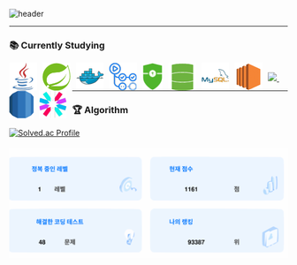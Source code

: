 <!-- ![header](https://capsule-render.vercel.app/api?type=Rounded&color=random)-->
<!-- ### Hi, I'm Shim Hun 👋 
- 🔭 I’m currently working on ...
- 🌱 I’m currently learning ...
- 👯 I’m looking to collaborate on ...
- 🤔 I’m looking for help with ...
- 💬 Ask me about ...
- 📫 How to reach me: ...
- 😄 Pronouns: ...
- ⚡ Fun fact: ...
![Top Langs](https://github-readme-stats.vercel.app/api/top-langs/?username=SHIMHUN&layout=compact&theme=tokyonight)
### 🌱 Studying in spring boot
-->
<!-- ## Features -->


![header](https://capsule-render.vercel.app/api?type=waving&color=timeGradient&height=300&section=header&text=HI!👋%20I'm%20Shim%20Hun!&fontSize=38)

  
-----

### 📚 Currently Studying

<div style="text-align: left;">
  <img align="left" src="https://raw.githubusercontent.com/ydmins/YdMinS/main/icons/java.png" alt="java" height="50px" style="margin-right: 10px;"/>
  <img align="left" src="https://raw.githubusercontent.com/ydmins/YdMinS/main/icons/spring.png" alt="spring" height="50px" style="margin-right: 10px;"/>
  <img align="left" src="https://raw.githubusercontent.com/ydmins/YdMinS/main/icons/docker.png" alt="docker" height="50px" style="margin-right: 10px;"/>
  <img align="left" src="https://raw.githubusercontent.com/ydmins/YdMinS/main/icons/github-actions.png" alt="github actions" height="50px" style="margin-right: 10px;"/>
  <img align="left" src="https://raw.githubusercontent.com/ydmins/YdMinS/main/icons/spring-security.png" alt="spring security" height="50px" style="margin-right: 10px;"/>
  <img align="left" src="https://raw.githubusercontent.com/ydmins/YdMinS/main/icons/spring-data-jpa.png" alt="spring data jpa" height="50px" style="margin-right: 10px;"/>
  <img align="left" src="https://raw.githubusercontent.com/ydmins/YdMinS/main/icons/mysql.png" alt="mysql" height="50px" style="margin-right: 10px;"/>
  <img align="left" src="https://raw.githubusercontent.com/ydmins/YdMinS/main/icons/aws-ec2.png" alt="aws ec2" height="50px" style="margin-right: 10px;"/>
  <img align="left" src="https://raw.githubusercontent.com/ydmins/YdMinS/main/icons/aws-rds.png" alt="aws rds" height="50px" style="margin-right: 10px;"/>
  <img align="left" src="https://raw.githubusercontent.com/ydmins/YdMinS/main/icons/jwt.png" alt="jwt" height="50px" style="margin-right: 10px;"/>
</div>

<br />

<div style="text-align: left;">
  <a href="https://github.com/anuraghazra/github-readme-stats" title="Go to Source">
    <img width="380" src="https://github-readme-stats.vercel.app/api?username=SHIMHUN&show_icons=true&theme=soft-green&hide_border=true&bg_color=151515&icon_color=ffffff&text_color=ffffff&title_color=00e6fe" />
  </a>
  <a href="https://git.io/streak-stats" title="Go to Source">
    <img width="380" src="http://github-readme-streak-stats.herokuapp.com?user=SHIMHUN&hide_border=true&theme=soft-green" alt="" />
  </a>
</div>

-----

### 🏆 Algorithm 

<div style="display: flex; flex-direction: column; align-items: flex-start; gap: 20px;">
  <a href="https://solved.ac/shimhun99/" title="Solved.ac Profile">
    <img src="http://mazassumnida.wtf/api/v2/generate_badge?boj=shimhun99" alt="Solved.ac Profile" />
  </a>
  <img src="https://raw.githubusercontent.com/SHIMHUN/Programmers_Badge_Generator/main/result/result.svg" alt="Programmers Badge" />
</div>
